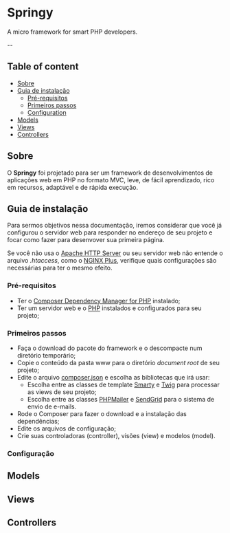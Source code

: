 # Springy

A micro framework for smart PHP developers.

--

## Table of content

* [Sobre](#sobre)
* [Guia de instalação](#guia-de-instalacao)
  * [Pré-requisitos](#pre-requisitos)
  * [Primeiros passos](#primeiros-passos)
  * [Configuration](#configuration)
* [Models](#models)
* [Views](#views)
* [Controllers](#controllers)

## Sobre

O **Springy** foi projetado para ser um framework de desenvolvimentos de aplicações web em PHP no formato MVC, leve, de fácil aprendizado, rico em recursos, adaptável e de rápida execução.

## Guia de instalação

Para sermos objetivos nessa documentação, iremos considerar que você já configurou o servidor web para responder no endereço de seu projeto e focar como fazer para desenvover sua primeira página.

Se você não usa o [Apache HTTP Server](http://httpd.apache.org/) ou seu servidor web não entende o arquivo *.htaccess*, como o [NGINX Plus](https://www.nginx.com/solutions/web-server/), verifique quais configurações são necessárias para ter o mesmo efeito.

### Pré-requisitos

* Ter o [Composer Dependency Manager for PHP](https://getcomposer.org/) instalado;
* Ter um servidor web e o [PHP](http://www.php.net) instalados e configurados para seu projeto;

### Primeiros passos

* Faça o download do pacote do framework e o descompacte num diretório temporário;
* Copie o conteúdo da pasta www para o diretório *document root* de seu projeto;
* Edite o arquivo [composer.json](/composer.json) e escolha as bibliotecas que irá usar:
  * Escolha entre as classes de template [Smarty](http://www.smarty.net) e [Twig](http://twig.sensiolabs.org) para processar as views de seu projeto;
  * Escolha entre as classes [PHPMailer](https://github.com/PHPMailer/PHPMailer) e [SendGrid](https://github.com/sendgrid/sendgrid-php) para o sistema de envio de e-mails.
* Rode o Composer para fazer o download e a instalação das dependências;
* Edite os arquivos de configuração;
* Crie suas controladoras (controller), visões (view) e modelos (model).

### Configuração

## Models

## Views

## Controllers